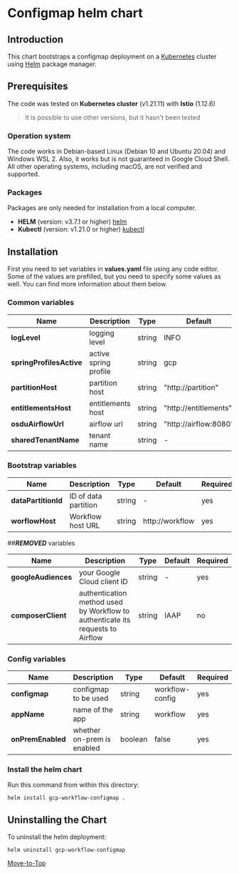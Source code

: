 <!--- Configmap -->

# Configmap helm chart

## Introduction

This chart bootstraps a configmap deployment on a [Kubernetes](https://kubernetes.io) cluster using [Helm](https://helm.sh) package manager.

## Prerequisites

The code was tested on **Kubernetes cluster** (v1.21.11) with **Istio** (1.12.6)

> It is possible to use other versions, but it hasn't been tested

### Operation system

The code works in Debian-based Linux (Debian 10 and Ubuntu 20.04) and Windows WSL 2. Also, it works but is not guaranteed in Google Cloud Shell. All other operating systems, including macOS, are not verified and supported.

### Packages

Packages are only needed for installation from a local computer.

- **HELM** (version: v3.7.1 or higher) [helm](https://helm.sh/docs/intro/install/)
- **Kubectl** (version: v1.21.0 or higher) [kubectl](https://kubernetes.io/docs/tasks/tools/#kubectl)

## Installation

First you need to set variables in **values.yaml** file using any code editor. Some of the values are prefilled, but you need to specify some values as well. You can find more information about them below.

### Common variables

| Name                     | Description           | Type   | Default               | Required |
| ------------------------ | --------------------- | ------ | --------------------- | -------- |
| **logLevel**             | logging level         | string | INFO                  | yes      |
| **springProfilesActive** | active spring profile | string | gcp                   | yes      |
| **partitionHost**        | partition host        | string | "http://partition"    | yes      |
| **entitlementsHost**     | entitlements host     | string | "http://entitlements" | yes      |
| **osduAirflowUrl**       | airflow url           | string | "http://airflow:8080" | yes      |
| **sharedTenantName**     | tenant name           | string | -                     | yes      |

### Bootstrap variables

| Name                | Description          | Type   | Default          | Required |
| ------------------- | -------------------- | ------ | ---------------- | -------- |
| **dataPartitionId** | ID of data partition | string | -                | yes      |
| **worflowHost**     | Workflow host URL    | string | http://workflow | yes      |

##***REMOVED*** variables

| Name                | Description        | Type   | Default | Required |
| ------------------- | ------------------ | ------ | ------- | -------- |
| **googleAudiences** | your Google Cloud client ID | string | -       | yes      |
| **composerClient**  | authentication method used by Workflow to authenticate its requests to Airflow | string | IAAP | no |

### Config variables

| Name              | Description                | Type    | Default         | Required |
| ----------------- | -------------------------- | ------- | --------------- | -------- |
| **configmap**     | configmap to be used       | string  | workflow-config | yes      |
| **appName**       | name of the app            | string  | workflow        | yes      |
| **onPremEnabled** | whether on-prem is enabled | boolean | false           | yes      |

### Install the helm chart

Run this command from within this directory:

```console
helm install gcp-workflow-configmap .
```

## Uninstalling the Chart

To uninstall the helm deployment:

```console
helm uninstall gcp-workflow-configmap
```

[Move-to-Top](#configmap-helm-chart)
